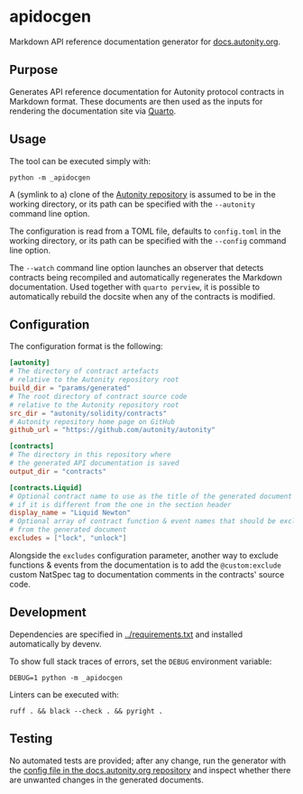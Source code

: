 # apidocgen

Markdown API reference documentation generator for
[docs.autonity.org](https://github.com/autonity/docs.autonity.org).

## Purpose

Generates API reference documentation for Autonity protocol contracts in
Markdown format. These documents are then used as the inputs for rendering the
documentation site via [Quarto](https://quarto.org/).

## Usage

The tool can be executed simply with:

```term
python -m _apidocgen
```

A (symlink to a) clone of the [Autonity repository](https://github.com/autonity/autonity)
is assumed to be in the working directory, or its path can be specified with the
`--autonity` command line option.

The configuration is read from a TOML file, defaults to `config.toml` in the
working directory, or its path can be specified with the `--config` command line
option.

The `--watch` command line option launches an observer that detects contracts being
recompiled and automatically regenerates the Markdown documentation. Used together
with `quarto perview`, it is possible to automatically rebuild the docsite when any of
the contracts is modified.

## Configuration

The configuration format is the following:

```toml
[autonity]
# The directory of contract artefacts
# relative to the Autonity repository root
build_dir = "params/generated"
# The root directory of contract source code
# relative to the Autonity repository root
src_dir = "autonity/solidity/contracts"
# Autonity repository home page on GitHub
github_url = "https://github.com/autonity/autonity"

[contracts]
# The directory in this repository where
# the generated API documentation is saved
output_dir = "contracts"

[contracts.Liquid]
# Optional contract name to use as the title of the generated document
# if it is different from the one in the section header
display_name = "Liquid Newton"
# Optional array of contract function & event names that should be excluded
# from the generated document
excludes = ["lock", "unlock"]
```

Alongside the `excludes` configuration parameter, another way to exclude
functions & events from the documentation is to add the `@custom:exclude`
custom NatSpec tag to documentation comments in the contracts' source code.

## Development

Dependencies are specified in [../requirements.txt](../requirements.txt) and
installed automatically by devenv.

To show full stack traces of errors, set the `DEBUG` environment variable:

```
DEBUG=1 python -m _apidocgen
```

Linters can be executed with:

```
ruff . && black --check . && pyright .
```

## Testing

No automated tests are provided; after any change, run the generator with the
[config file in the docs.autonity.org repository](https://github.com/autonity/docs.autonity.org/blob/master/config.toml)
and inspect whether there are unwanted changes in the generated documents.
